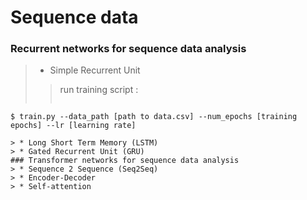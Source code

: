 # Sequence data

### Recurrent networks for sequence data analysis
> * Simple Recurrent Unit
>> run training script :
>> ```
	$ train.py --data_path [path to data.csv] --num_epochs [training epochs] --lr [learning rate]
```
> * Long Short Term Memory (LSTM)
> * Gated Recurrent Unit (GRU)
### Transformer networks for sequence data analysis
> * Sequence 2 Sequence (Seq2Seq)
> * Encoder-Decoder
> * Self-attention
